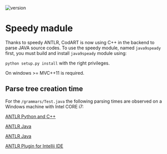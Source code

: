 ![version](https://img.shields.io/badge/version-1.0.0-green)

# Speedy madule

Thanks to speedy ANTLR, CodART is now using C++ in the backend to parse JAVA source codes. 
To use the speedy module, named `java9speady` first, you must build and install `java9speady` module using:

`python setup.py install` with the right privileges.

On windows  >= MVC++11 is required.


## Parse tree creation time

For the `/grammars/Test.java` the following parsing times are observed on a Windows machine with Intel CORE i7:

[ANTLR Python and C++](../docs/figs/parsetime/antlr_python_and_cpp.png)

[ANTLR Java](../docs/figs/parsetime/antlr_java.png)

[ANTLR Java](../docs/figs/parsetime/antlr_java.png)

[ANTLR Plugin for Intellij IDE](../docs/figs/parsetime/antlr_intellij-plugin-v4.png)


